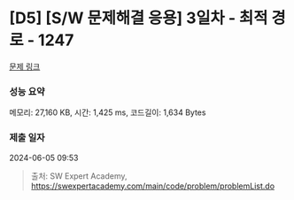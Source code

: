# [D5] [S/W 문제해결 응용] 3일차 - 최적 경로 - 1247 

[문제 링크](https://swexpertacademy.com/main/code/problem/problemDetail.do?contestProbId=AV15OZ4qAPICFAYD) 

### 성능 요약

메모리: 27,160 KB, 시간: 1,425 ms, 코드길이: 1,634 Bytes

### 제출 일자

2024-06-05 09:53



> 출처: SW Expert Academy, https://swexpertacademy.com/main/code/problem/problemList.do